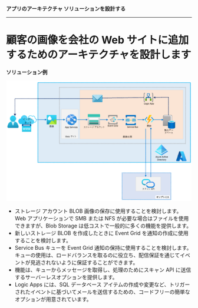 **アプリのアーキテクチャ ソリューションを設計する**

***

# 顧客の画像を会社の Web サイトに追加するためのアーキテクチャを設計します

**ソリューション例**

![ソリューション例](media/06-01.png)

- ストレージ アカウント BLOB 画像の保存に使用することを検討します。 Web アプリケーションで SMB または NFS が必要な場合はファイルを使用できますが、Blob Storage は低コストで一般的に多くの機能を提供します。
- 新しいストレージ BLOB を作成したときに Event Grid を通知の作成に使用することを検討します。
- Service Bus キューを Event Grid 通知の保持に使用することを検討します。 キューの使用は、ロードバランスを取るのに役立ち、配信保証を通じてイベントが見逃されないように保証することができます。
- 機能は、キューからメッセージを取得し、処理のためにスキャン API に送信するサーバーレスオプションを提供します。
- Logic Apps には、SQL データベース アイテムの作成や変更など、トリガーされたイベントに基づいてメールを送信するための、コードフリーの簡単なオプションが用意されています。

